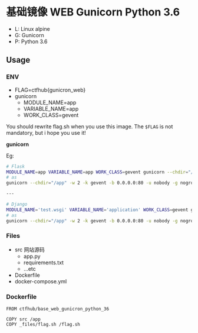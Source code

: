 # 基础镜像 WEB Gunicorn Python 3.6

- L: Linux alpine
- G: Gunicorn
- P: Python 3.6

## Usage

### ENV

- FLAG=ctfhub{gunicron_web}
- gunicorn
  - MODULE_NAME=app
  - VARIABLE_NAME=app
  - WORK_CLASS=gevent

You should rewrite flag.sh when you use this image.
The `$FLAG` is not mandatory, but i hope you use it!

**gunicorn**

Eg:

```bash
# Flask
MODULE_NAME=app VARIABLE_NAME=app WORK_CLASS=gevent gunicorn --chdir="/app" -w 2 -k $WORK_CLASS -b 0.0.0.0:80 -u nobody -g nogroup --access-logfile - $(MODULE_NAME):$(VARIABLE_NAME)
# as
gunicorn --chdir="/app" -w 2 -k gevent -b 0.0.0.0:80 -u nobody -g nogroup --access-logfile - app:app

---

# Django
MODULE_NAME='test.wsgi' VARIABLE_NAME='application' WORK_CLASS=gevent gunicorn --chdir="/app" -w 2 -k $WORK_CLASS -b 0.0.0.0:80 -u nobody -g nogroup --access-logfile - $(MODULE_NAME):$(VARIABLE_NAME)
# as
gunicorn --chdir="/app" -w 2 -k gevent -b 0.0.0.0:80 -u nobody -g nogroup --access-logfile - test.wsgi:application

```

### Files

- src 网站源码
    + app.py
    + requirements.txt
    + ...etc
- Dockerfile
- docker-compose.yml

### Dockerfile

```
FROM ctfhub/base_web_gunicron_python_36

COPY src /app
COPY _files/flag.sh /flag.sh
```


